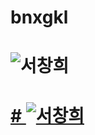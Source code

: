 # bnxgkl
# ![서창희](http://cdn.bizwatch.co.kr/news/photo/2014/07/30/e0a530fb1fc25bf0b17e230f929cb5b1105009.jpg)
# [# ![서창희](http://cdn.bizwatch.co.kr/news/photo/2014/07/30/e0a530fb1fc25bf0b17e230f929cb5b1105009.jpg)](https://www.youtube.com/watch?v=uRBW_woY6ZI)
